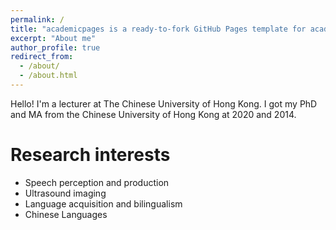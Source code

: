 ```yaml
---
permalink: /
title: "academicpages is a ready-to-fork GitHub Pages template for academic personal websites"
excerpt: "About me"
author_profile: true
redirect_from: 
  - /about/
  - /about.html
---
```


Hello! I'm a lecturer at The Chinese University of Hong Kong. I got my PhD and MA from the Chinese University of Hong Kong at 2020 and 2014.

Research interests
======
* Speech perception and production
* Ultrasound imaging
* Language acquisition and bilingualism
* Chinese Languages

